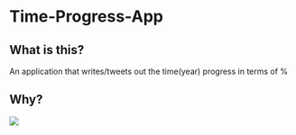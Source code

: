 # Time-Progress-App

## What is this?

An application that writes/tweets out the time(year) progress in terms of %

## Why?

![](https://user-images.githubusercontent.com/17908655/93711891-7456ab00-fb6f-11ea-9e86-2bba325f7926.gif)
